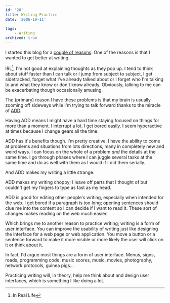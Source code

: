 ```yaml
---
id: '28'
title: Writing Practice
date: '2006-10-11'

tags:
    - Writing
archived: true
---
```


I started this blog for a [couple of reasons](/moving-to-a-blog/). One of the
reasons is that I wanted to get better at writing.

IRL[^1], I'm not good at explaining thoughts as they pop up. I tend to think
about stuff faster than I can talk or I jump from subject to subject, I get
sidetracked, forget what I've already talked about or I forget who I'm talking
to and what they know or don't know already. Obviously, talking to me can be
exacerbating though occasionally amusing.

<!-- more -->

The (primary) reason I have these problems is that my brain is usually zooming
off sideways while I'm trying to talk forward thanks to the miracle of
[ADD](http://en.wikipedia.org/wiki/Attention-deficit_disorder).

Having ADD means I might have a hard time staying focused on things for more
than a moment. I interrupt a lot. I get bored easily. I seem hyperactive at
times because I change gears all the time.

ADD has it's benefits though. I'm pretty creative. I have the ability to come
at problems and situations from lots directions, many in completely new and
weird ways. I can focus on the whole of a problem _and_ the details at the
same time. I go through phases where I can juggle several tasks at the same
time and do as well with them as I would if I did them serially.

And ADD makes my writing a little strange.

ADD makes my writing choppy; I leave off parts that I thought of but couldn't
get my fingers to type as fast as my head.

ADD is good for editing other people's writing, especially when intended for
the web. I get bored if a paragraph is too long; opening sentences should clue
me into the content so I can decide if I want to read it. These sort of
changes makes reading on the web much easier.

Which brings me to another reason to practice writing; writing is a form of
user interface. You can improve the usability of writing just like designing
the interface for a web page or web application. You move a button or a
sentence forward to make it more visible or more likely the user will click on
it or think about it.

In fact, I'd argue most things are a form of user interface. Menus, signs,
roads, programming code, music scores, music, movies, photography, network
protocols, guinea pigs…

Practicing writing will, in theory, help me think about and design user
interfaces, which is something I like doing a lot.

[^1]: In Real Life
